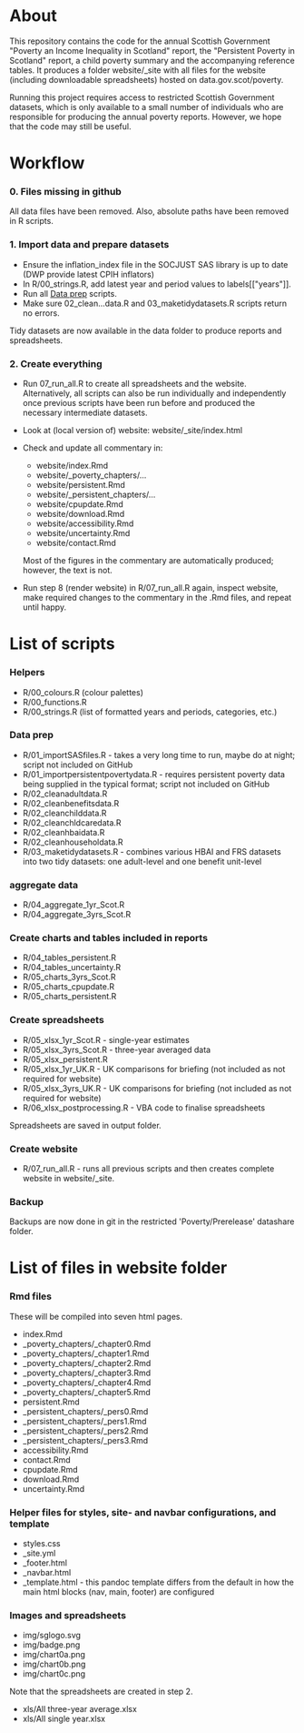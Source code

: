 # About

This repository contains the code for the annual Scottish Government "Poverty an Income Inequality in Scotland" report, the "Persistent Poverty in Scotland" report, a child poverty summary and the accompanying reference tables. It produces a folder website/\_site with all files for the website (including downloadable spreadsheets) hosted on data.gov.scot/poverty.

Running this project requires access to restricted Scottish Government datasets, which is only available to a small number of individuals who are responsible for producing the annual poverty reports. However, we hope that the code may still be useful.

# Workflow

### 0. Files missing in github

All data files have been removed. Also, absolute paths have been removed in R scripts.

### 1. Import data and prepare datasets

* Ensure the inflation_index file in the SOCJUST SAS library is up to date (DWP provide latest CPIH inflators)
* In R/00_strings.R, add latest year and period values to labels\[\["years"]].
* Run all [Data prep](#dataprep) scripts.
* Make sure 02_clean...data.R and 03_maketidydatasets.R scripts return no errors. 

Tidy datasets are now available in the data folder to produce reports and spreadsheets.

### 2. Create everything

* Run 07_run_all.R to create all spreadsheets and the website. Alternatively, all scripts can also be run individually and independently once previous scripts have been run before and produced the necessary intermediate datasets.
* Look at (local version of) website: website/\_site/index.html
* Check and update all commentary in:

  * website/index.Rmd
  * website/\_poverty_chapters/...
  * website/persistent.Rmd
  * website/\_persistent_chapters/...
  * website/cpupdate.Rmd
  * website/download.Rmd
  * website/accessibility.Rmd
  * website/uncertainty.Rmd
  * website/contact.Rmd

  Most of the figures in the commentary are automatically produced; however, the text is not.

* Run step 8 (render website) in R/07_run_all.R again, inspect website, make required changes to the commentary in the .Rmd files, and repeat until happy.

# List of scripts

### Helpers

* R/00_colours.R (colour palettes)
* R/00_functions.R
* R/00_strings.R (list of formatted years and periods, categories, etc.)

### Data prep<a name="dataprep"></a>

* R/01_importSASfiles.R - takes a very long time to run, maybe do at night; script not included on GitHub
* R/01_importpersistentpovertydata.R - requires persistent poverty data being supplied in the typical format; script not included on GitHub
* R/02_cleanadultdata.R
* R/02_cleanbenefitsdata.R
* R/02_cleanchilddata.R
* R/02_cleanchldcaredata.R
* R/02_cleanhbaidata.R
* R/02_cleanhouseholdata.R
* R/03_maketidydatasets.R - combines various HBAI and FRS datasets into two tidy datasets: one adult-level and one benefit unit-level

### aggregate data

* R/04_aggregate_1yr_Scot.R
* R/04_aggregate_3yrs_Scot.R

### Create charts and tables included in reports

* R/04_tables_persistent.R
* R/04_tables_uncertainty.R
* R/05_charts_3yrs_Scot.R
* R/05_charts_cpupdate.R
* R/05_charts_persistent.R 

### Create spreadsheets

* R/05_xlsx_1yr_Scot.R - single-year estimates
* R/05_xlsx_3yrs_Scot.R - three-year averaged data
* R/05_xlsx_persistent.R
* R/05_xlsx_1yr_UK.R - UK comparisons for briefing (not included as not required for website)
* R/05_xlsx_3yrs_UK.R - UK comparisons for briefing (not included as not required for website)
* R/06_xlsx_postprocessing.R - VBA code to finalise spreadsheets

Spreadsheets are saved in output folder.

### Create website

* R/07_run_all.R - runs all previous scripts and then creates complete website in website/\_site.

### Backup

Backups are now done in git in the restricted 'Poverty/Prerelease' datashare folder.

# List of files in website folder

### Rmd files

These will be compiled into seven html pages.

* index.Rmd
* \_poverty_chapters/\_chapter0.Rmd
* \_poverty_chapters/\_chapter1.Rmd
* \_poverty_chapters/\_chapter2.Rmd
* \_poverty_chapters/\_chapter3.Rmd
* \_poverty_chapters/\_chapter4.Rmd
* \_poverty_chapters/\_chapter5.Rmd
* persistent.Rmd
* \_persistent_chapters/\_pers0.Rmd
* \_persistent_chapters/\_pers1.Rmd
* \_persistent_chapters/\_pers2.Rmd
* \_persistent_chapters/\_pers3.Rmd
* accessibility.Rmd
* contact.Rmd
* cpupdate.Rmd
* download.Rmd
* uncertainty.Rmd

### Helper files for styles, site- and navbar configurations, and template

* styles.css
* \_site.yml
* \_footer.html
* \_navbar.html
* \_template.html - this pandoc template differs from the default in how the main html blocks (nav, main, footer) are configured

### Images and spreadsheets

* img/sglogo.svg
* img/badge.png
* img/chart0a.png
* img/chart0b.png
* img/chart0c.png

Note that the spreadsheets are created in step 2.

* xls/All three-year average.xlsx
* xls/All single year.xlsx

